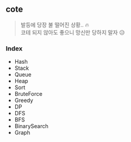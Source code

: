 ## cote
> 발등에 당장 불 떨어진 상황.. 🔥  
> 코테 되지 않아도 좋으니 망신만 당하지 말자 😥  

### Index
- Hash
- Stack
- Queue
- Heap
- Sort
- BruteForce
- Greedy
- DP
- DFS
- BFS
- BinarySearch
- Graph
